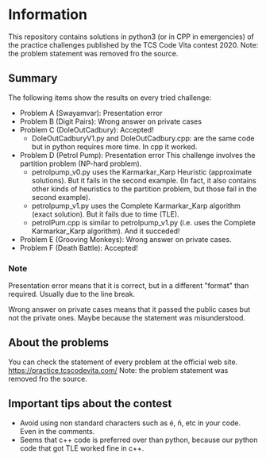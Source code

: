 # Information
This repository contains solutions in python3 (or in CPP in emergencies) of the practice challenges published by the TCS Code Vita contest 2020.
Note: the problem statement was removed fro the source.
## Summary
The following items show the results on every tried challenge:

* Problem A (Swayamvar): Presentation error
* Problem B (Digit Pairs): Wrong answer on private cases
* Problem C (DoleOutCadbury): Accepted!
  * DoleOutCadburyV1.py and DoleOutCadbury.cpp: are the same code but in python requires more time. In cpp it worked.
* Problem D (Petrol Pump): Presentation error
  This challenge involves the partition problem (NP-hard problem).
  * petrolpump_v0.py uses the Karmarkar_Karp Heuristic (approximate solutions). But it fails in the second example. (In fact, it also contains other kinds of heuristics to the partition problem, but those fail in the second example).
  * petrolpump_v1.py uses the Complete Karmarkar_Karp algorithm (exact solution). But it fails due to time (TLE).
  * petrolPum.cpp is similar to petrolpump_v1.py (i.e. uses the Complete Karmarkar_Karp algorithm). And it succeded!
* Problem E (Grooving Monkeys): Wrong answer on private cases.
* Problem F (Death Battle): Accepted!

### Note
Presentation error means that it is correct, but in a different "format" than required. Usually due to the line break.

Wrong answer on private cases means that it passed the public cases but not the private ones. Maybe because the statement was misunderstood.

## About the problems
You can check the statement of every problem at the official web site.
https://practice.tcscodevita.com/
Note: the problem statement was removed fro the source.

## Important tips about the contest
* Avoid using non standard characters such as é, ñ, etc in your code. Even in the comments.
* Seems that c++ code is preferred over than python, because our python code that got TLE worked fine in c++.
